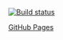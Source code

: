 [![Build status](https://ci.appveyor.com/api/projects/status/v67t46q6svo135so?svg=true)](https://ci.appveyor.com/project/waanh/events-mpt27)

[GitHub Pages](https://waanh.github.io/events/)
